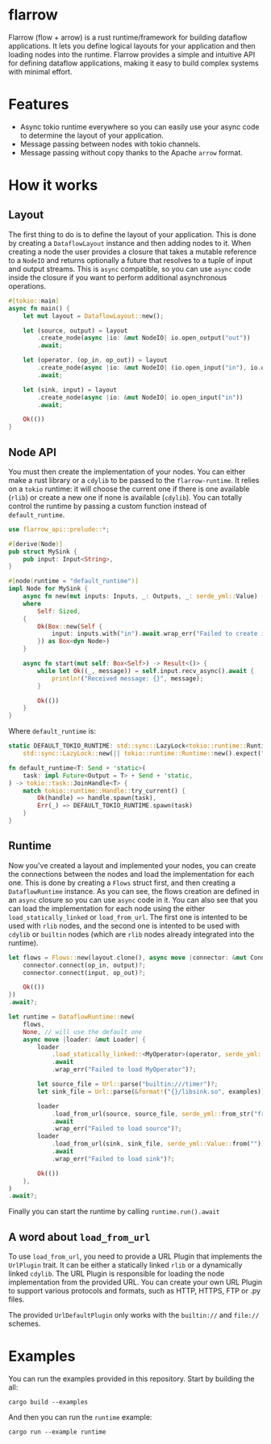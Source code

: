 # flarrow

Flarrow (flow + arrow) is a rust runtime/framework for building dataflow applications. It lets you define logical layouts for your application and then loading nodes into the runtime. Flarrow provides a simple and intuitive API for defining dataflow applications, making it easy to build complex systems with minimal effort.

# Features

- Async tokio runtime everywhere so you can easily use your async code to determine the layout of your application.
- Message passing between nodes with tokio channels.
- Message passing without copy thanks to the Apache `arrow` format.

# How it works

## Layout

The first thing to do is to define the layout of your application. This is done by creating a `DataflowLayout` instance and then adding nodes to it. When creating a node the user provides a closure that takes a mutable reference to a `NodeIO` and returns optionally a future that resolves to a tuple of input and output streams. This is `async` compatible, so you can use `async` code inside the closure if you want to perform additional asynchronous operations.

```rust
#[tokio::main]
async fn main() {
    let mut layout = DataflowLayout::new();

    let (source, output) = layout
        .create_node(async |io: &mut NodeIO| io.open_output("out"))
        .await;

    let (operator, (op_in, op_out)) = layout
        .create_node(async |io: &mut NodeIO| (io.open_input("in"), io.open_output("out")))
        .await;

    let (sink, input) = layout
        .create_node(async |io: &mut NodeIO| io.open_input("in"))
        .await;

    Ok(())
}
```

## Node API

You must then create the implementation of your nodes. You can either make a rust library or a `cdylib` to be passed to the `flarrow-runtime`. It relies on a `tokio` runtime: it will choose the current one if there is one available (`rlib`) or create a new one if none is available (`cdylib`). You can totally control the runtime by passing a custom function instead of `default_runtime`.

```rust
use flarrow_api::prelude::*;

#[derive(Node)]
pub struct MySink {
    pub input: Input<String>,
}

#[node(runtime = "default_runtime")]
impl Node for MySink {
    async fn new(mut inputs: Inputs, _: Outputs, _: serde_yml::Value) -> Result<Box<dyn Node>>
    where
        Self: Sized,
    {
        Ok(Box::new(Self {
            input: inputs.with("in").await.wrap_err("Failed to create input")?,
        }) as Box<dyn Node>)
    }

    async fn start(mut self: Box<Self>) -> Result<()> {
        while let Ok((_, message)) = self.input.recv_async().await {
            println!("Received message: {}", message);
        }

        Ok(())
    }
}
```

Where `default_runtime` is:

```rust
static DEFAULT_TOKIO_RUNTIME: std::sync::LazyLock<tokio::runtime::Runtime> =
    std::sync::LazyLock::new(|| tokio::runtime::Runtime::new().expect("Failed to create Tokio runtime"));

fn default_runtime<T: Send + 'static>(
    task: impl Future<Output = T> + Send + 'static,
) -> tokio::task::JoinHandle<T> {
    match tokio::runtime::Handle::try_current() {
        Ok(handle) => handle.spawn(task),
        Err(_) => DEFAULT_TOKIO_RUNTIME.spawn(task)
    }
}
```

## Runtime

Now you've created a layout and implemented your nodes, you can create the connections between the nodes and load the implementation for each one. This is done by creating a `Flows` struct first, and then creating a `DataflowRuntime` instance. As you can see, the flows creation are defined in an `async` closure so you can use `async` code in it. You can also see that you can load the implementation for each node using the either `load_statically_linked` or `load_from_url`. The first one is intented to be used with `rlib` nodes, and the second one is intented to be used with `cdylib` or `builtin` nodes (which are `rlib` nodes already integrated into the runtime).

```rust
let flows = Flows::new(layout.clone(), async move |connector: &mut Connector| {
    connector.connect(op_in, output)?;
    connector.connect(input, op_out)?;

    Ok(())
})
.await?;

let runtime = DataflowRuntime::new(
    flows,
    None, // will use the default one
    async move |loader: &mut Loader| {
        loader
            .load_statically_linked::<MyOperator>(operator, serde_yml::Value::from(""))
            .await
            .wrap_err("Failed to load MyOperator")?;

        let source_file = Url::parse("builtin:///timer")?;
        let sink_file = Url::parse(&format!("{}/libsink.so", examples))?;

        loader
            .load_from_url(source, source_file, serde_yml::from_str("frequency: 5.0")?)
            .await
            .wrap_err("Failed to load source")?;
        loader
            .load_from_url(sink, sink_file, serde_yml::Value::from(""))
            .await
            .wrap_err("Failed to load sink")?;

        Ok(())
    },
)
.await?;
```

Finally you can start the runtime by calling `runtime.run().await`

## A word about `load_from_url`

To use `load_from_url`, you need to provide a URL Plugin that implements the `UrlPlugin` trait. It can be either a statically linked `rlib` or a dynamically linked `cdylib`. The URL Plugin is responsible for loading the node implementation from the provided URL. You can create your own URL Plugin to support various protocols and formats, such as HTTP, HTTPS, FTP or .py files.

The provided `UrlDefaultPlugin` only works with the `builtin://` and `file://` schemes.

# Examples

You can run the examples provided in this repository. Start by building the all:

```
cargo build --examples
```

And then you can run the `runtime` example:

```
cargo run --example runtime
```
